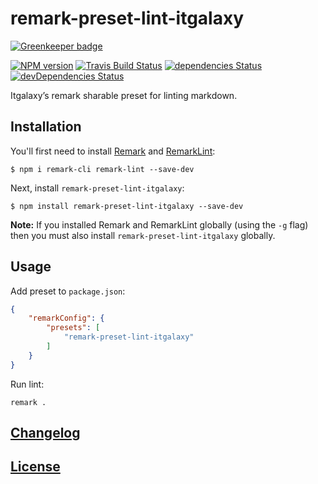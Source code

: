 # remark-preset-lint-itgalaxy

[![Greenkeeper badge](https://badges.greenkeeper.io/itgalaxy/remark-preset-lint-itgalaxy.svg)](https://greenkeeper.io/)

[![NPM version](https://img.shields.io/npm/v/remark-preset-lint-itgalaxy.svg)](https://www.npmjs.org/package/remark-preset-lint-itgalaxy) 
[![Travis Build Status](https://img.shields.io/travis/itgalaxy/remark-preset-lint-itgalaxy/master.svg?label=build)](https://travis-ci.org/itgalaxy/remark-preset-lint-itgalaxy) 
[![dependencies Status](https://david-dm.org/itgalaxy/remark-preset-lint-itgalaxy/status.svg)](https://david-dm.org/itgalaxy/remark-preset-lint-itgalaxy)
[![devDependencies Status](https://david-dm.org/itgalaxy/remark-preset-lint-itgalaxy/dev-status.svg)](https://david-dm.org/itgalaxy/remark-preset-lint-itgalaxy?type=dev)

Itgalaxy’s remark sharable preset for linting markdown.

## Installation

You'll first need to install [Remark](https://github.com/wooorm/remark) and [RemarkLint](https://github.com/wooorm/remark-lint):

```shell
$ npm i remark-cli remark-lint --save-dev
```

Next, install `remark-preset-lint-itgalaxy`:

```shell
$ npm install remark-preset-lint-itgalaxy --save-dev
```

**Note:** If you installed Remark and RemarkLint globally (using the `-g` flag) 
then you must also install `remark-preset-lint-itgalaxy` globally.

## Usage

Add preset to `package.json`:

```json
{
    "remarkConfig": {
        "presets": [
            "remark-preset-lint-itgalaxy"
        ]
    }
}
```

Run lint:

```shell
remark .
```

## [Changelog](CHANGELOG.md)

## [License](LICENSE)
